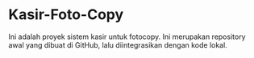 # Kasir-Foto-Copy

Ini adalah proyek sistem kasir untuk fotocopy.
Ini merupakan repository awal yang dibuat di GitHub, lalu diintegrasikan dengan kode lokal.
